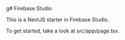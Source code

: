 g# Firebase Studio

This is a NextJS starter in Firebase Studio.

To get started, take a look at src/app/page.tsx.
